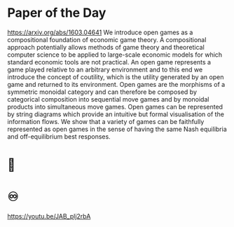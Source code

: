 # Paper of the Day
https://arxiv.org/abs/1603.04641
We introduce open games as a compositional foundation of economic game theory. A compositional approach potentially allows methods of game theory and theoretical computer science to be applied to large-scale economic models for which standard economic tools are not practical. An open game represents a game played relative to an arbitrary environment and to this end we introduce the concept of coutility, which is the utility generated by an open game and returned to its environment. Open games are the morphisms of a symmetric monoidal category and can therefore be composed by categorical composition into sequential move games and by monoidal products into simultaneous move games. Open games can be represented by string diagrams which provide an intuitive but formal visualisation of the information flows. We show that a variety of games can be faithfully represented as open games in the sense of having the same Nash equilibria and off-equilibrium best responses.

# 🍉
# ♾
https://youtu.be/JAB_plj2rbA